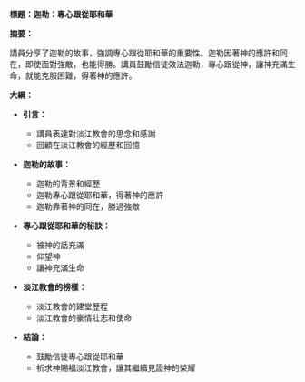 **標題：迦勒：專心跟從耶和華**

**摘要：**

講員分享了迦勒的故事，強調專心跟從耶和華的重要性。迦勒因著神的應許和同在，即使面對強敵，也能得勝。講員鼓勵信徒效法迦勒，專心跟從神，讓神充滿生命，就能克服困難，得著神的應許。

**大綱：**

* **引言：**
    * 講員表達對淡江教會的思念和感謝
    * 回顧在淡江教會的經歷和回憶

* **迦勒的故事：**
    * 迦勒的背景和經歷
    * 迦勒專心跟從耶和華，得著神的應許
    * 迦勒靠著神的同在，勝過強敵

* **專心跟從耶和華的秘訣：**
    * 被神的話充滿
    * 仰望神
    * 讓神充滿生命

* **淡江教會的榜樣：**
    * 淡江教會的建堂歷程
    * 淡江教會的豪情壯志和使命

* **結論：**
    * 鼓勵信徒專心跟從耶和華
    * 祈求神賜福淡江教會，讓其繼續見證神的榮耀